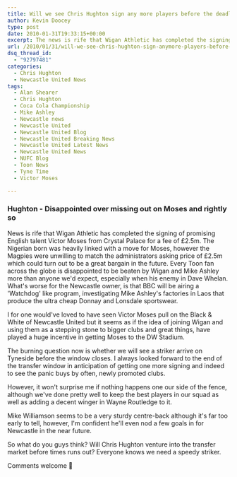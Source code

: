 ```yaml
---
title: Will we see Chris Hughton sign any more players before the deadline?
author: Kevin Doocey
type: post
date: 2010-01-31T19:33:15+00:00
excerpt: The news is rife that Wigan Athletic has completed the signing..
url: /2010/01/31/will-we-see-chris-hughton-sign-anymore-players-before-the-deadline/
dsq_thread_id:
  - "92797481"
categories:
  - Chris Hughton
  - Newcastle United News
tags:
  - Alan Shearer
  - Chris Hughton
  - Coca Cola Championship
  - Mike Ashley
  - Newcastle news
  - Newcastle United
  - Newcastle United Blog
  - Newcastle United Breaking News
  - Newcastle United Latest News
  - Newcastle United News
  - NUFC Blog
  - Toon News
  - Tyne Time
  - Victor Moses

---
```

### Hughton - Disappointed over missing out on Moses and rightly so

News is rife that Wigan Athletic has completed the signing of promising English talent Victor Moses from Crystal Palace for a fee of £2.5m. The Nigerian born was heavily linked with a move for Moses, however the Magpies were unwilling to match the administrators asking price of £2.5m which could turn out to be a great bargain in the future. Every Toon fan across the globe is  disappointed to be beaten by Wigan and Mike Ashley more than anyone we'd expect, especially when his enemy in Dave Whelan. What's worse for the Newcastle owner, is that BBC will be airing a 'Watchdog' like program, investigating Mike Ashley's factories in Laos that produce the ultra cheap Donnay and Lonsdale sportswear.

I for one would've loved to have seen Victor Moses pull on the Black & White of Newcastle United but it seems as if the idea of joining Wigan and using them as a stepping stone to bigger clubs and great things, have played a huge incentive in getting Moses to the DW Stadium.

The burning question now is whether we will see a striker arrive on Tyneside before the window closes. I always looked forward to the end of the transfer window in anticipation of getting one more signing and indeed to see the panic buys by often, newly promoted clubs.

However, it won't surprise me if nothing happens one our side of the fence, although we've done pretty well to keep the best players in our squad as well as adding a decent winger in Wayne Routledge to it.

Mike Williamson seems to be a very sturdy centre-back although it's far too early to tell, however, I'm confident he'll even nod a few goals in for Newcastle in the near future.

So what do you guys think? Will Chris Hughton venture into the transfer market before times runs out? Everyone knows we need a speedy striker.

Comments welcome 🙂
